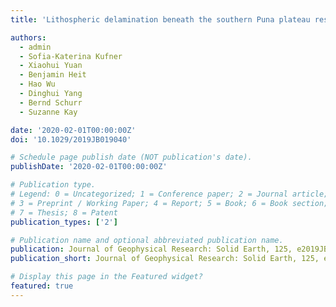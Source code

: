 ```yaml
---
title: 'Lithospheric delamination beneath the southern Puna plateau resolved by local earthquake tomography'

authors:
  - admin
  - Sofia-Katerina Kufner
  - Xiaohui Yuan
  - Benjamin Heit
  - Hao Wu
  - Dinghui Yang
  - Bernd Schurr
  - Suzanne Kay

date: '2020-02-01T00:00:00Z'
doi: '10.1029/2019JB019040'

# Schedule page publish date (NOT publication's date).
publishDate: '2020-02-01T00:00:00Z'

# Publication type.
# Legend: 0 = Uncategorized; 1 = Conference paper; 2 = Journal article;
# 3 = Preprint / Working Paper; 4 = Report; 5 = Book; 6 = Book section;
# 7 = Thesis; 8 = Patent
publication_types: ['2']

# Publication name and optional abbreviated publication name.
publication: Journal of Geophysical Research: Solid Earth, 125, e2019JB019040
publication_short: Journal of Geophysical Research: Solid Earth, 125, e2019JB019040

# Display this page in the Featured widget?
featured: true
---
```

